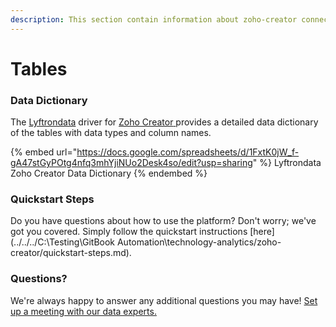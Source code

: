 ```yaml
---
description: This section contain information about zoho-creator connector tables information
---
```


# Tables

### Data Dictionary

The [Lyftrondata](https://www.lyftrondata.com/) driver for [Zoho Creator](https://www.lyftrondata.com/integration/technology-analytics/zoho-creator//)[ ](https://www.lyftrondata.com/integration/zoho-creator/)provides a detailed data dictionary of the tables with data types and column names.

{% embed url="https://docs.google.com/spreadsheets/d/1FxtK0jW_f-gA47stGyPOtg4nfq3mhYjiNUo2Desk4so/edit?usp=sharing" %}
Lyftrondata Zoho Creator Data Dictionary
{% endembed %}

### Quickstart Steps

Do you have questions about how to use the platform? Don't worry; we've got you covered. Simply follow the quickstart instructions [here](../../../C:\Testing\GitBook Automation\technology-analytics/zoho-creator/quickstart-steps.md).

### Questions? <a href="#questions" id="questions"></a>

We're always happy to answer any additional questions you may have! [Set up a meeting with our data experts.](https://www.lyftrondata.com/book-a-meeting/)

